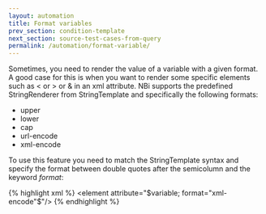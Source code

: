 ```yaml
---
layout: automation
title: Format variables
prev_section: condition-template
next_section: source-test-cases-from-query
permalink: /automation/format-variable/
---
```

Sometimes, you need to render the value of a variable with a given format. A good case for this is when you want to render some specific elements such as < or > or & in an xml attribute. NBi supports the predefined StringRenderer from StringTemplate and specifically the following formats:

* upper
* lower
* cap
* url-encode
* xml-encode

To use this feature you need to match the StringTemplate syntax and specify the format between double quotes after the semicolumn and the keyword *format*:

{% highlight xml %}
<element attribute="$variable; format="xml-encode"$"/>
{% endhighlight %}
